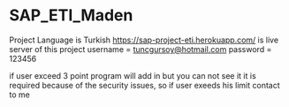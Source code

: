 # SAP_ETI_Maden
Project Language is Turkish
https://sap-project-eti.herokuapp.com/ is live server of this project
username = tuncgursoy@hotmail.com 
password = 123456 

if user exceed 3 point program will add in but you can not see it it is required because of the security issues, so if user exeeds his limit contact to me 
